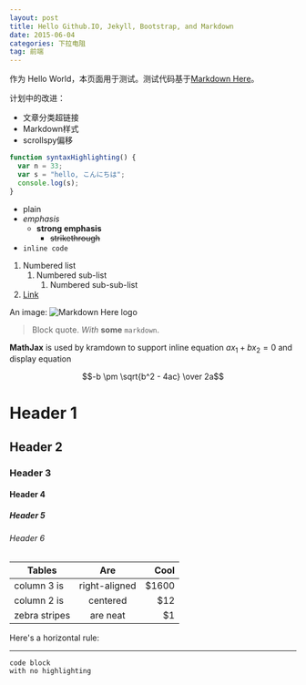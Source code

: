 ```yaml
---
layout: post
title: Hello Github.IO, Jekyll, Bootstrap, and Markdown
date: 2015-06-04
categories: 下拉电阻
tag: 前端
---
```


作为 Hello World，本页面用于测试。测试代码基于[Markdown Here](http://markdown-here.com/)。

计划中的改进：

- 文章分类超链接
- Markdown样式
- scrollspy偏移

```javascript
function syntaxHighlighting() {
  var n = 33;
  var s = "hello, こんにちは";
  console.log(s);
}
```

* plain
* *emphasis*
  * **strong emphasis**
    * ~~strikethrough~~
* `inline code`

1. Numbered list
   1. Numbered sub-list
      1. Numbered sub-sub-list
2. [Link](https://www.google.com)


An image: ![Markdown Here logo](http://adam-p.github.io/markdown-here/img/icon24.png) 

> Block quote.
> *With* **some** `markdown`.

**MathJax** is used by kramdown to support inline equation $ax_1+bx_2=0$ and display equation

$$-b \pm \sqrt{b^2 - 4ac} \over 2a$$

# Header 1

## Header 2

### Header 3

#### Header 4

##### Header 5

###### Header 6
  
| Tables | Are | Cool |
| ------------- |:-------------:| -----:|
| column 3 is | right-aligned | $1600 |
| column 2 is | centered | $12 |
| zebra stripes | are neat | $1 |

Here's a horizontal rule:

---

```
code block
with no highlighting
```
